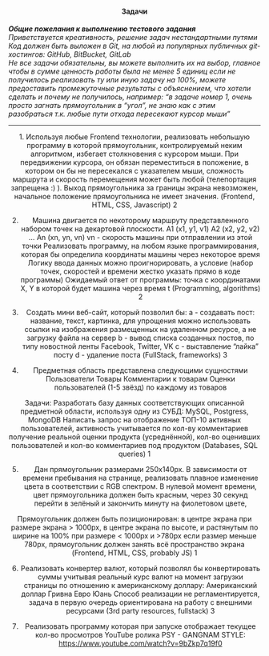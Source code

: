 <h4 align="center">Задачи</h4>

<i><b>Общие пожелания к выполнению тестового задания</i></b><br />
<i>Приветствуется креативность, решение задач нестандартными путями<br />
Код должен быть выложен в Git, на любой из популярных публичных git-хостингов: GitHub, BitBucket, GitLab<br />
Не все задачи обязательны, вы можете выполнить их на выбор, главное чтобы в сумме ценность работы была не менее 5 единиц
если не получилось реализовать ту или иную задачу на 100%, можете предоставить промежуточные результаты с объяснением, что хотели сделать и почему не получилось, например: “в задаче номер 1, очень просто загнать прямоугольник в “угол”, не знаю как с этим разобраться т.к. любые пути отхода пересекают курсор мыши”
</i>
<hr />
<div align="center">
1. Используя любые Frontend технологии, реализовать небольшую программу в которой прямоугольник, контролируемый неким алгоритмом, избегает столкновения с курсором мыши. При передвижении курсора, он обязан переместиться в положение, в котором он бы не пересекался с указателем мыши, сложность маршрута и скорость перемещения может быть любой (телепортация запрещена :) ). Выход прямоугольника за границы экрана невозможен, начальное положение прямоугольника не имеет значения. (Frontend, HTML, CSS, Javascript) 2

2. Машина двигается по некоторому маршруту представленного набором точек на декартовой плоскости. 
А1 (x1, y1, v1)
A2 (x2, y2, v2)
…
An (xn, yn, vn)
vn - скорость машины при отправлении из этой точки
Реализовать программу, на любом языке программирования, которая бы определила координаты машины через некоторое время
Логику ввода данных можно проигнорировать, а условие (набор точек, скоростей и времени жестко указать прямо в коде программы)
Ожидаемый ответ от программы: точка c координатами Х, Y в которой будет машина через время t (Programming, algorithms) 2

3. Создать мини веб-сайт, который позволил бы:
a - создавать пост: название, текст, картинка, для упрощения можно использовать ссылки на изображения размещенных на удаленном ресурсе, а не загрузку файла на сервер
b - вывод списка созданных постов, по типу новостной ленты Facebook, Twitter, VK
c - выставление “лайка” посту
d - удаление поста (FullStack, frameworks) 3

4. Предметная область представлена следующими сущностями
Пользователи
Товары
Комментарии к товарам
Оценки пользователей (1-5 звёзд) по каждому из товаров


Задачи:
Разработать базу данных соответствующих описанной предметной области, используя одну из СУБД: MySQL, Postgress, MongoDB
Написать запрос на отображение ТОП-10 активных пользователей, активность учитывается по кол-ву комментариев
получение реальной оценки продукта (усреднённой), кол-во оценивших пользователей и кол-во комментариев под продуктом
(Databases, SQL queries) 1

5. Дан прямоугольник размерами 250х140px. В зависимости от времени пребывания на странице, реализовать плавное изменение цвета в соответствии с RGB спектром. 
В нулевой момент времени, цвет прямоугольника должен быть красным, через 30 секунд перейти в зелёный и закончить минуту на фиолетовом цвете, 

Прямоугольник должен быть позиционирован:
в центре экрана при размере экрана > 1000px, 
в центре экрана по высоте, и растянутым по ширине на 100% при размере < 1000px и >780px
если размер меньше 780px, прямоугольник должен занять всё пространство экрана
(Frontend, HTML, CSS, probably JS) 1

6. Реализовать конвертер валют, который позволял бы конвертировать суммы учитывая реальный курс валют на момент загрузки страницы по отношению к американскому доллару:
Американский доллар
Гривна
Евро
Юань
Способ реализации не регламентируется, задача в первую очередь ориентирована на работу с внешними ресурсами
(3rd party resources, fullstack) 3

7. Реализовать программу которая при запуске отображает текущее кол-во просмотров YouTube ролика 
PSY - GANGNAM STYLE: https://www.youtube.com/watch?v=9bZkp7q19f0
</div>
